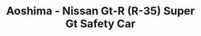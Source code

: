 ---
layout: product
title: "Aoshima - Nissan Gt-R (R-35) Super Gt Safety Car"
price: "TBA" 
desc: "N/A"
img_path: "/assets/img/AO44988.webp"
brand: "N/A"
available: false
special_offer: false
new: false
soon: false
cat: "010000"
subcat: "013700"
subsubcat: "0N/A"
sifra: "AO44988"
popular: false
spec: false
---